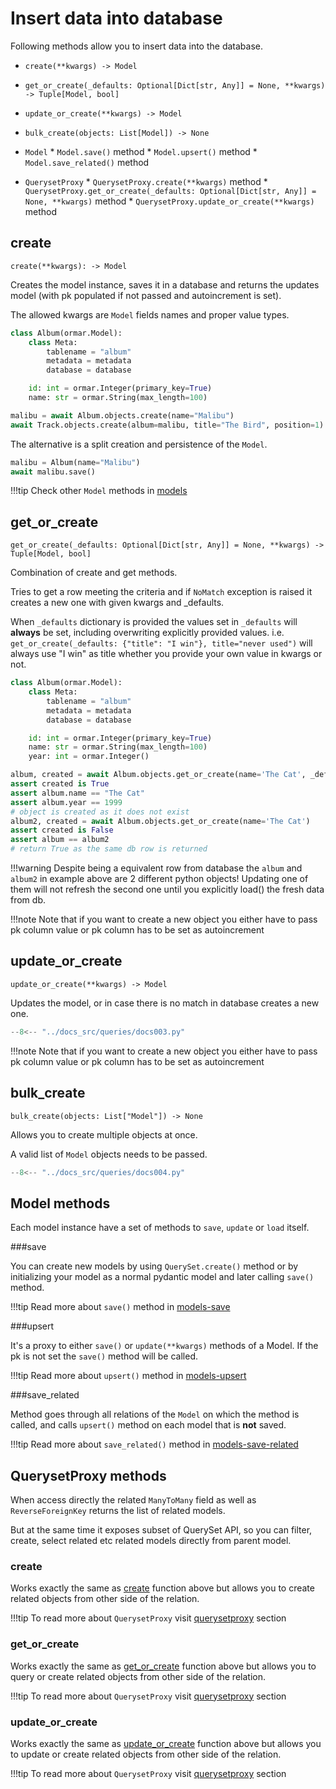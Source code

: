 # Insert data into database

Following methods allow you to insert data into the database.

* `create(**kwargs) -> Model`
* `get_or_create(_defaults: Optional[Dict[str, Any]] = None, **kwargs) -> Tuple[Model, bool]`
* `update_or_create(**kwargs) -> Model`
* `bulk_create(objects: List[Model]) -> None`


* `Model`
      * `Model.save()` method
      * `Model.upsert()` method
      * `Model.save_related()` method


* `QuerysetProxy`
      * `QuerysetProxy.create(**kwargs)` method
      * `QuerysetProxy.get_or_create(_defaults: Optional[Dict[str, Any]] = None, **kwargs)` method
      * `QuerysetProxy.update_or_create(**kwargs)` method

## create

`create(**kwargs): -> Model`

Creates the model instance, saves it in a database and returns the updates model
(with pk populated if not passed and autoincrement is set).

The allowed kwargs are `Model` fields names and proper value types.

```python
class Album(ormar.Model):
    class Meta:
        tablename = "album"
        metadata = metadata
        database = database

    id: int = ormar.Integer(primary_key=True)
    name: str = ormar.String(max_length=100)
```

```python
malibu = await Album.objects.create(name="Malibu")
await Track.objects.create(album=malibu, title="The Bird", position=1)
```

The alternative is a split creation and persistence of the `Model`.

```python
malibu = Album(name="Malibu")
await malibu.save()
```

!!!tip 
        Check other `Model` methods in [models][models]

## get_or_create

`get_or_create(_defaults: Optional[Dict[str, Any]] = None, **kwargs) -> Tuple[Model, bool]`

Combination of create and get methods.

Tries to get a row meeting the criteria and if `NoMatch` exception is raised it creates
a new one with given kwargs and _defaults.

When `_defaults` dictionary is provided the values set in `_defaults` will **always** be set, including overwriting explicitly provided values. 
i.e. `get_or_create(_defaults: {"title": "I win"}, title="never used")` will always use "I win" as title whether you provide your own value in kwargs or not. 

```python
class Album(ormar.Model):
    class Meta:
        tablename = "album"
        metadata = metadata
        database = database

    id: int = ormar.Integer(primary_key=True)
    name: str = ormar.String(max_length=100)
    year: int = ormar.Integer()
```

```python
album, created = await Album.objects.get_or_create(name='The Cat', _defaults={"year": 1999})
assert created is True
assert album.name == "The Cat"
assert album.year == 1999
# object is created as it does not exist
album2, created = await Album.objects.get_or_create(name='The Cat')
assert created is False
assert album == album2
# return True as the same db row is returned
```

!!!warning 
    Despite being a equivalent row from database the `album` and `album2` in
    example above are 2 different python objects!
    Updating one of them will not refresh the second one until you explicitly load() the
    fresh data from db.

!!!note 
    Note that if you want to create a new object you either have to pass pk column
    value or pk column has to be set as autoincrement

## update_or_create

`update_or_create(**kwargs) -> Model`

Updates the model, or in case there is no match in database creates a new one.

```Python hl_lines="26-32"
--8<-- "../docs_src/queries/docs003.py"
```

!!!note 
    Note that if you want to create a new object you either have to pass pk column
    value or pk column has to be set as autoincrement

## bulk_create

`bulk_create(objects: List["Model"]) -> None`

Allows you to create multiple objects at once.

A valid list of `Model` objects needs to be passed.

```python hl_lines="21-27"
--8<-- "../docs_src/queries/docs004.py"
```

## Model methods

Each model instance have a set of methods to `save`, `update` or `load` itself.

###save

You can create new models by using `QuerySet.create()` method or by initializing your model as a normal pydantic model 
and later calling `save()` method.

!!!tip
    Read more about `save()` method in [models-save][models-save]

###upsert

It's a proxy to either `save()` or `update(**kwargs)` methods of a Model.
If the pk is not set the `save()` method will be called.

!!!tip
    Read more about `upsert()` method in [models-upsert][models-upsert]

###save_related

Method goes through all relations of the `Model` on which the method is called, 
and calls `upsert()` method on each model that is **not** saved. 

!!!tip
    Read more about `save_related()` method in [models-save-related][models-save-related]

## QuerysetProxy methods

When access directly the related `ManyToMany` field as well as `ReverseForeignKey` returns the list of related models.

But at the same time it exposes subset of QuerySet API, so you can filter, create, select related etc related models directly from parent model.

### create

Works exactly the same as [create](./#create) function above but allows you to create related objects
from other side of the relation.

!!!tip
    To read more about `QuerysetProxy` visit [querysetproxy][querysetproxy] section


### get_or_create

Works exactly the same as [get_or_create](./#get_or_create) function above but allows you to query or create related objects
from other side of the relation.

!!!tip
    To read more about `QuerysetProxy` visit [querysetproxy][querysetproxy] section


### update_or_create

Works exactly the same as [update_or_create](./#update_or_create) function above but allows you to update or create related objects
from other side of the relation.

!!!tip
    To read more about `QuerysetProxy` visit [querysetproxy][querysetproxy] section

[models]: ../models/methods.md
[models-save]: ../models/methods.md#save
[models-upsert]: ../models/methods.md#upsert
[models-save-related]: ../models/methods.md#save_related
[querysetproxy]: ../relations/queryset-proxy.md
